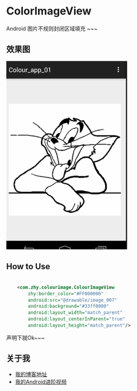 # ColorImageView
Android 图片不规则封闭区域填充 ~~~


## 效果图 


<img width="320px" src="colourimageview/colour_1.gif"/>


## How to Use

```xml

    <com.zhy.colourimage.ColourImageView
        zhy:border_color="#FF000000"
        android:src="@drawable/image_007"
        android:background="#33ff0000"
        android:layout_width="match_parent"
        android:layout_centerInParent="true"
        android:layout_height="match_parent"/>

```

声明下就Ok~~~


## 关于我

* [我的博客地址][3]
* [我的Android进阶视频](http://www.imooc.com/space/teacher/id/320852)


[3]: http://blog.csdn.net/lmj623565791

